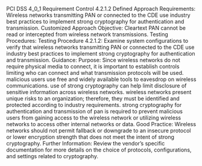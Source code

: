 PCI DSS 4_0_1 Requirement Control 4.2.1.2 Defined Approach Requirements: Wireless networks transmitting PAN or connected to the CDE use industry best practices to implement strong cryptography for authentication and transmission. Customized Approach Objective: Cleartext PAN cannot be read or intercepted from wireless network transmissions. Testing Procedures: Testing Procedure 4.2.1.2: Examine system configurations to verify that wireless networks transmitting PAN or connected to the CDE use industry best practices to implement strong cryptography for authentication and transmission. Guidance: Purpose: Since wireless networks do not require physical media to connect, it is important to establish controls limiting who can connect and what transmission protocols will be used. malicious users use free and widely available tools to eavesdrop on wireless communications. use of strong cryptography can help limit disclosure of sensitive information across wireless networks. wireless networks present unique risks to an organization; therefore, they must be identified and protected according to industry requirements. strong cryptography for authentication and transmission of pan is required to prevent malicious users from gaining access to the wireless network or utilizing wireless networks to access other internal networks or data. Good Practice: Wireless networks should not permit fallback or downgrade to an insecure protocol or lower encryption strength that does not meet the intent of strong cryptography. Further Information: Review the vendor’s specific documentation for more details on the choice of protocols, configurations, and settings related to cryptography.